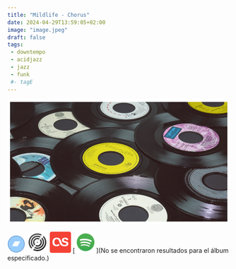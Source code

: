 ```yaml
---
title: "Mildlife - Chorus"
date: 2024-04-29T13:59:05+02:00
image: "image.jpeg"
draft: false
tags:
 - downtempo
 - acidjazz
 - jazz
 - funk
 #- tagE
---
```

![cover](image.jpeg (mildlife _ - chorus))
 
[![bandcamp](../links/svg/bandcamp.png (bandcamp))]()
[![discogs](../links/svg/discogs.png (discogs))](https://www.discogs.com/master/3410902)
[![lastfm](../links/svg/lastfm.png (lastfm))](https://www.last.fm/music/The+Album+Leaf/A+Chorus+of+Storytellers)
[![spotify](../links/svg/spotify.png (putify))](No se encontraron resultados para el álbum especificado.)
 

